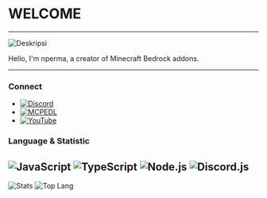 # WELCOME
-----------------------

![Deskripsi](https://placekitten.com/200/300)

Hello, I'm nperma, a creator of Minecraft Bedrock addons.

----------------------

### Connect

- [![Discord](https://img.shields.io/badge/Discord-7289DA?style=for-the-badge&logo=discord&logoColor=white)](https://discord.com/invite/8ferx5wyAB)
- [![MCPEDL](https://img.shields.io/badge/MCPEDL-000000?style=for-the-badge&logo=minecraft&logoColor=white)](https://mcpedl.com/user/nperma/)
- [![YouTube](https://img.shields.io/badge/YouTube-FF0000?style=for-the-badge&logo=youtube&logoColor=white)](https://www.youtube.com/user/Nperma)

### Language & Statistic
![JavaScript](https://img.shields.io/badge/JavaScript-F7DF1E?style=for-the-badge&logo=javascript&logoColor=black) ![TypeScript](https://img.shields.io/badge/TypeScript-007ACC?style=for-the-badge&logo=typescript&logoColor=white) ![Node.js](https://img.shields.io/badge/Node.js-43853D?style=for-the-badge&logo=node.js&logoColor=white) ![Discord.js](https://img.shields.io/badge/Discord.js-7289DA?style=for-the-badge&logo=discord&logoColor=white) 
---------------------------
![Stats](https://github-readme-stats.vercel.app/api?username=nperma&theme=transparent) ![Top Lang](https://github-readme-stats.vercel.app/api/top-langs/?username=nperma&layout=compact&theme=transparent)
